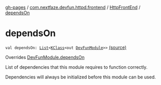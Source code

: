[gh-pages](../../index.md) / [com.nextfaze.devfun.httpd.frontend](../index.md) / [HttpFrontEnd](index.md) / [dependsOn](./depends-on.md)

# dependsOn

`val dependsOn: `[`List`](https://kotlinlang.org/api/latest/jvm/stdlib/kotlin.collections/-list/index.html)`<`[`KClass`](https://kotlinlang.org/api/latest/jvm/stdlib/kotlin.reflect/-k-class/index.html)`<out `[`DevFunModule`](../../com.nextfaze.devfun.core/-dev-fun-module/index.md)`>>` [(source)](https://github.com/NextFaze/dev-fun/tree/master/devfun-httpd-frontend/src/main/java/com/nextfaze/devfun/httpd/frontend/FrontEnd.kt#L27)

Overrides [DevFunModule.dependsOn](../../com.nextfaze.devfun.core/-dev-fun-module/depends-on.md)

List of dependencies that this module requires to function correctly.

Dependencies will always be initialized before this module can be used.

